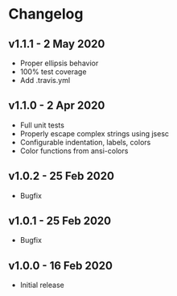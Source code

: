 # Changelog

## v1.1.1 - 2 May 2020

- Proper ellipsis behavior
- 100% test coverage
- Add .travis.yml

## v1.1.0 - 2 Apr 2020

- Full unit tests
- Properly escape complex strings using jsesc
- Configurable indentation, labels, colors
- Color functions from ansi-colors

## v1.0.2 - 25 Feb 2020

- Bugfix

## v1.0.1 - 25 Feb 2020

- Bugfix

## v1.0.0 - 16 Feb 2020

- Initial release
